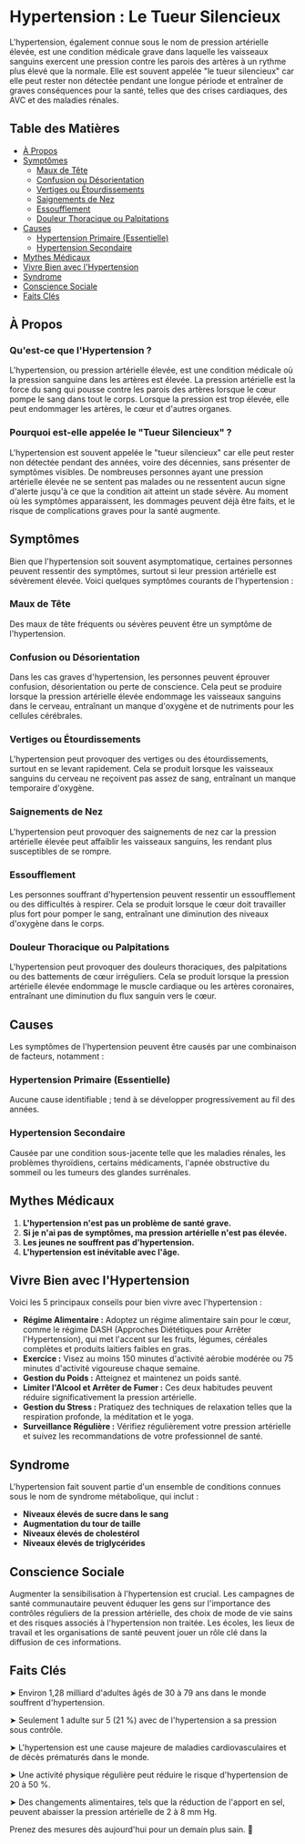 # Hypertension : Le Tueur Silencieux

L'hypertension, également connue sous le nom de pression artérielle élevée, est une condition médicale grave dans laquelle les vaisseaux sanguins exercent une pression contre les parois des artères à un rythme plus élevé que la normale. Elle est souvent appelée "le tueur silencieux" car elle peut rester non détectée pendant une longue période et entraîner de graves conséquences pour la santé, telles que des crises cardiaques, des AVC et des maladies rénales.

## Table des Matières
- [À Propos](#à-propos)
- [Symptômes](#symptômes)
  - [Maux de Tête](#maux-de-tête)
  - [Confusion ou Désorientation](#confusion-ou-désorientation)
  - [Vertiges ou Étourdissements](#vertiges-ou-étourdissements)
  - [Saignements de Nez](#saignements-de-nez)
  - [Essoufflement](#essoufflement)
  - [Douleur Thoracique ou Palpitations](#douleur-thoracique-ou-palpitations)
- [Causes](#causes)
  - [Hypertension Primaire (Essentielle)](#hypertension-primaire-essentielle)
  - [Hypertension Secondaire](#hypertension-secondaire)
- [Mythes Médicaux](#mythes-médicaux)
- [Vivre Bien avec l'Hypertension](#vivre-bien-avec-lhypertension)
- [Syndrome](#syndrome)
- [Conscience Sociale](#conscience-sociale)
- [Faits Clés](#faits-clés)

## À Propos
### Qu'est-ce que l'Hypertension ?
L'hypertension, ou pression artérielle élevée, est une condition médicale où la pression sanguine dans les artères est élevée. La pression artérielle est la force du sang qui pousse contre les parois des artères lorsque le cœur pompe le sang dans tout le corps. Lorsque la pression est trop élevée, elle peut endommager les artères, le cœur et d'autres organes.

### Pourquoi est-elle appelée le "Tueur Silencieux" ?
L'hypertension est souvent appelée le "tueur silencieux" car elle peut rester non détectée pendant des années, voire des décennies, sans présenter de symptômes visibles. De nombreuses personnes ayant une pression artérielle élevée ne se sentent pas malades ou ne ressentent aucun signe d'alerte jusqu'à ce que la condition ait atteint un stade sévère. Au moment où les symptômes apparaissent, les dommages peuvent déjà être faits, et le risque de complications graves pour la santé augmente.

## Symptômes
Bien que l'hypertension soit souvent asymptomatique, certaines personnes peuvent ressentir des symptômes, surtout si leur pression artérielle est sévèrement élevée. Voici quelques symptômes courants de l'hypertension :

### Maux de Tête
Des maux de tête fréquents ou sévères peuvent être un symptôme de l'hypertension.

### Confusion ou Désorientation
Dans les cas graves d'hypertension, les personnes peuvent éprouver confusion, désorientation ou perte de conscience. Cela peut se produire lorsque la pression artérielle élevée endommage les vaisseaux sanguins dans le cerveau, entraînant un manque d'oxygène et de nutriments pour les cellules cérébrales.

### Vertiges ou Étourdissements
L'hypertension peut provoquer des vertiges ou des étourdissements, surtout en se levant rapidement. Cela se produit lorsque les vaisseaux sanguins du cerveau ne reçoivent pas assez de sang, entraînant un manque temporaire d'oxygène.

### Saignements de Nez
L'hypertension peut provoquer des saignements de nez car la pression artérielle élevée peut affaiblir les vaisseaux sanguins, les rendant plus susceptibles de se rompre.

### Essoufflement
Les personnes souffrant d'hypertension peuvent ressentir un essoufflement ou des difficultés à respirer. Cela se produit lorsque le cœur doit travailler plus fort pour pomper le sang, entraînant une diminution des niveaux d'oxygène dans le corps.

### Douleur Thoracique ou Palpitations
L'hypertension peut provoquer des douleurs thoraciques, des palpitations ou des battements de cœur irréguliers. Cela se produit lorsque la pression artérielle élevée endommage le muscle cardiaque ou les artères coronaires, entraînant une diminution du flux sanguin vers le cœur.

## Causes
Les symptômes de l'hypertension peuvent être causés par une combinaison de facteurs, notamment :

### Hypertension Primaire (Essentielle)
Aucune cause identifiable ; tend à se développer progressivement au fil des années.

### Hypertension Secondaire
Causée par une condition sous-jacente telle que les maladies rénales, les problèmes thyroïdiens, certains médicaments, l'apnée obstructive du sommeil ou les tumeurs des glandes surrénales.

## Mythes Médicaux
1. **L'hypertension n'est pas un problème de santé grave.**
2. **Si je n'ai pas de symptômes, ma pression artérielle n'est pas élevée.**
3. **Les jeunes ne souffrent pas d'hypertension.**
4. **L'hypertension est inévitable avec l'âge.**

## Vivre Bien avec l'Hypertension
Voici les 5 principaux conseils pour bien vivre avec l'hypertension :

- **Régime Alimentaire :** Adoptez un régime alimentaire sain pour le cœur, comme le régime DASH (Approches Diététiques pour Arrêter l'Hypertension), qui met l'accent sur les fruits, légumes, céréales complètes et produits laitiers faibles en gras.
- **Exercice :** Visez au moins 150 minutes d'activité aérobie modérée ou 75 minutes d'activité vigoureuse chaque semaine.
- **Gestion du Poids :** Atteignez et maintenez un poids santé.
- **Limiter l'Alcool et Arrêter de Fumer :** Ces deux habitudes peuvent réduire significativement la pression artérielle.
- **Gestion du Stress :** Pratiquez des techniques de relaxation telles que la respiration profonde, la méditation et le yoga.
- **Surveillance Régulière :** Vérifiez régulièrement votre pression artérielle et suivez les recommandations de votre professionnel de santé.

## Syndrome
L'hypertension fait souvent partie d'un ensemble de conditions connues sous le nom de syndrome métabolique, qui inclut :

- **Niveaux élevés de sucre dans le sang**
- **Augmentation du tour de taille**
- **Niveaux élevés de cholestérol**
- **Niveaux élevés de triglycérides**

## Conscience Sociale
Augmenter la sensibilisation à l'hypertension est crucial. Les campagnes de santé communautaire peuvent éduquer les gens sur l'importance des contrôles réguliers de la pression artérielle, des choix de mode de vie sains et des risques associés à l'hypertension non traitée. Les écoles, les lieux de travail et les organisations de santé peuvent jouer un rôle clé dans la diffusion de ces informations.

## Faits Clés
➤ Environ 1,28 milliard d'adultes âgés de 30 à 79 ans dans le monde souffrent d'hypertension.

➤ Seulement 1 adulte sur 5 (21 %) avec de l'hypertension a sa pression sous contrôle.

➤ L'hypertension est une cause majeure de maladies cardiovasculaires et de décès prématurés dans le monde.

➤ Une activité physique régulière peut réduire le risque d'hypertension de 20 à 50 %.

➤ Des changements alimentaires, tels que la réduction de l'apport en sel, peuvent abaisser la pression artérielle de 2 à 8 mm Hg.

Prenez des mesures dès aujourd'hui pour un demain plus sain. 💙
